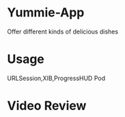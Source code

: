# Yummie-App
Offer different kinds of delicious dishes

# Usage
URLSession,XIB,ProgressHUD Pod

# Video Review
